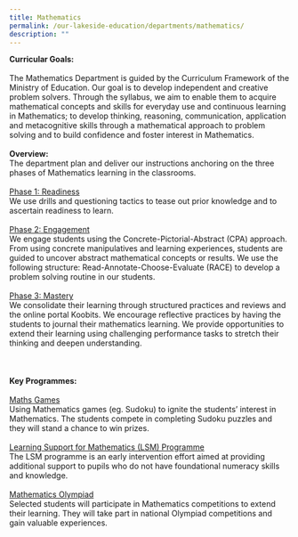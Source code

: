 ```yaml
---
title: Mathematics
permalink: /our-lakeside-education/departments/mathematics/
description: ""
---
```



<b>Curricular Goals:</b><br><br>
The Mathematics Department is guided by the Curriculum Framework of the Ministry of Education. Our goal is to develop independent and creative problem solvers. Through the syllabus, we aim to enable them to acquire mathematical concepts and skills for everyday use and continuous learning in Mathematics; to develop thinking, reasoning, communication, application and metacognitive skills through a mathematical approach to problem solving and to build confidence and foster interest in Mathematics.<br><br>
<b>Overview:</b><br>
The department plan and deliver our instructions anchoring on the three phases of Mathematics learning in the classrooms.
<br><br>
<u>Phase 1: Readiness</u><br>
We use drills and questioning tactics to tease out prior knowledge and to ascertain readiness to learn.
<br><br>
<u>Phase 2: Engagement</u><br>
We engage students using the Concrete-Pictorial-Abstract (CPA) approach. From using concrete manipulatives and learning experiences, students are guided to uncover abstract mathematical concepts or results. We use the following structure: Read-Annotate-Choose-Evaluate (RACE) to develop a problem solving routine in our students.
<br><br>
<u>Phase 3: Mastery</u><br>
We consolidate their learning through structured practices and reviews and the online portal Koobits. We encourage reflective practices by having the students to journal their mathematics learning. We provide opportunities to extend their learning using challenging performance tasks to stretch their thinking and deepen understanding.<br><br>
<br><br>
<b>Key Programmes:</b>
<br><br>
<u>Maths Games</u><br>
Using Mathematics games (eg. Sudoku) to ignite the students’ interest in Mathematics. The students compete in completing Sudoku puzzles and they will stand a chance to win prizes.
<br><br>
<u>Learning Support for Mathematics (LSM) Programme</u><br>
The LSM programme is an early intervention effort aimed at providing additional support to pupils who do not have foundational numeracy skills and knowledge.
<br><br>
<u>Mathematics Olympiad</u><br>
Selected students will participate in Mathematics competitions to extend their learning. They will take part in national Olympiad competitions and gain valuable experiences.